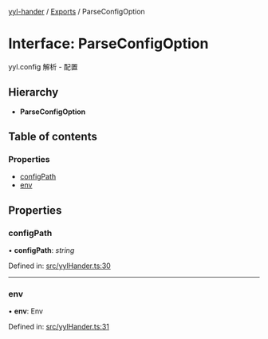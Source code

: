 [yyl-hander](../README.md) / [Exports](../modules.md) / ParseConfigOption

# Interface: ParseConfigOption

yyl.config 解析 - 配置

## Hierarchy

* **ParseConfigOption**

## Table of contents

### Properties

- [configPath](parseconfigoption.md#configpath)
- [env](parseconfigoption.md#env)

## Properties

### configPath

• **configPath**: *string*

Defined in: [src/yylHander.ts:30](https://github.com/yyl-team/yyl-hander/blob/55002ea/src/yylHander.ts#L30)

___

### env

• **env**: Env

Defined in: [src/yylHander.ts:31](https://github.com/yyl-team/yyl-hander/blob/55002ea/src/yylHander.ts#L31)
